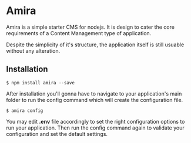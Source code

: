 # Amira
Amira is a simple starter CMS for nodejs.
It is design to cater the core requirements of a Content Management type of application.

Despite the simplicity of it's structure, the application itself is still usuable without any alteration. 

## Installation
```ssh
$ npm install amira --save
```

After installation you'll gonna have to navigate to your application's main folder to run the config command which will create the configuration file.
```ssh
$ amira config
```
You may edit **.env** file accordingly to set the right configuration options to run your application. Then run the config command again to validate your configuration and set the default settings.